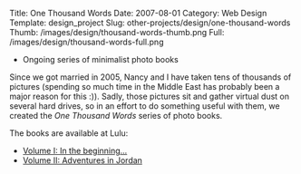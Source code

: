 Title: One Thousand Words
Date: 2007-08-01
Category: Web Design
Template: design_project
Slug: other-projects/design/one-thousand-words
Thumb: /images/design/thousand-words-thumb.png
Full: /images/design/thousand-words-full.png


* Ongoing series of minimalist photo books

Since we got married in 2005, Nancy and I have taken tens of thousands of pictures (spending so much time in the Middle East has probably been a major reason for this :)). Sadly, those pictures sit and gather virtual dust on several hard drives, so in an effort to do something useful with them, we created the *One Thousand Words* series of photo books. 

The books are available at Lulu:

* [Volume I: In the beginning…](http://www.lulu.com/product/paperback/one-thousand-words-in-the-beginning-%28vol-1%29/2307876?productTrackingContext=center_search_results)
* [Volume II: Adventures in Jordan](http://www.lulu.com/product/paperback/one-thousand-words-adventures-in-jordan-%28vol-2%29/3102564?productTrackingContext=center_search_results)
